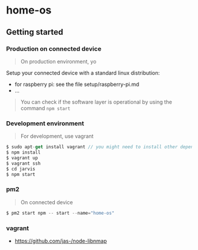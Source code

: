 # home-os

## Getting started

### Production on connected device

> On production environment, yo

Setup your connected device with a standard linux distribution:

* for raspberry pi: see the file setup/raspberry-pi.md
* ...

> You can check if the software layer is operational by using the command `npm start`




### Development environment

> For development, use vagrant

```javascript
$ sudo apt-get install vagrant // you might need to install other dependencies
$ npm install
$ vagrant up
$ vagrant ssh
$ cd jarvis
$ npm start
```

### pm2

> On connected device

```javascript
$ pm2 start npm -- start --name="home-os"

```

### vagrant






* https://github.com/jas-/node-libnmap
